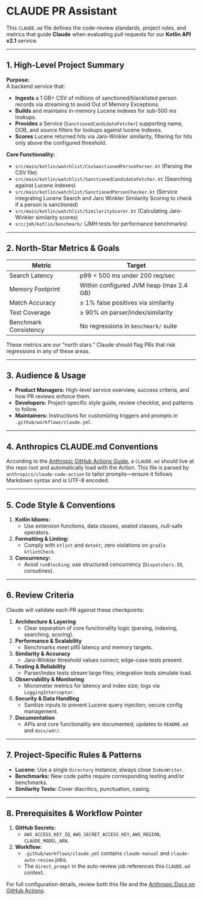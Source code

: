 # CLAUDE PR Assistant

This `CLAUDE.md` file defines the code-review standards, project rules, and metrics that guide **Claude** when evaluating pull requests for our **Kotlin API v2.1** service.

---

## 1. High-Level Project Summary

**Purpose:**  
A backend service that:
- **Ingests** a 1 GB+ CSV of millions of sanctioned/blacklisted person records via streaming to avoid Out of Memory Exceptions.
- **Builds** and maintains in-memory Lucene indexes for sub-500 ms lookups.
- **Provides** a Service (`SanctionedCandidateFetcher`) supporting name, DOB, and source filters for lookups against lucene Indexes.
- **Scores** Lucene returned hits via Jaro-Winkler similarity, filtering for hits only above the configured threshold.

**Core Functionality:**
- `src/main/kotlin/watchlist/CsvSanctionedPersonParser.kt` (Parsing the CSV file)
- `src/main/kotlin/watchlist/SanctionedCandidateFetcher.kt` (Searching against Lucene indexes)
- `src/main/kotlin/watchlist/SanctionedPersonChecker.kt` (Service integrating Lucene Search and Jaro Winkler Similarity Scoring to check if a person is sanctioned)
- `src/main/kotlin/watchlist/SimilarityScorer.kt` (Calculating Jaro-Winkler similarity scores)
- `src/jmh/kotlin/benchmark/` (JMH tests for performance benchmarks)

---

## 2. North-Star Metrics & Goals

| Metric                | Target                                  |
|-----------------------|-----------------------------------------|
| Search Latency        | p99 < 500 ms under 200 req/sec          |
| Memory Footprint      | Within configured JVM heap (max 2.4 GB) |
| Match Accuracy        | ≤ 1% false positives via similarity     |
| Test Coverage         | ≥ 90% on parser/index/similarity        |
| Benchmark Consistency | No regressions in `benchmark/` suite    |

These metrics are our “north stars.” Claude should flag PRs that risk regressions in any of these areas.

---

## 3. Audience & Usage

- **Product Managers:** High-level service overview, success criteria, and how PR reviews enforce them.
- **Developers:** Project-specific style guide, review checklist, and patterns to follow.
- **Maintainers:** Instructions for customizing triggers and prompts in `.github/workflows/claude.yml`.

---

## 4. Anthropics CLAUDE.md Conventions

According to the [Anthropic GitHub Actions Guide](https://docs.anthropic.com/en/docs/claude-code/github-actions), a `CLAUDE.md` should live at the repo root and automatically load with the Action.
This file is parsed by `anthropics/claude-code-action` to tailor prompts—ensure it follows Markdown syntax and is UTF-8 encoded.

---

## 5. Code Style & Conventions

1. **Kotlin Idioms:**
   - Use extension functions, data classes, sealed classes, null-safe operators.
2. **Formatting & Linting:**
   - Comply with `ktlint` and `detekt`; zero violations on `gradle ktlintCheck`.
3. **Concurrency:**
   - Avoid `runBlocking`; use structured concurrency (`Dispatchers.IO`, coroutines).

---

## 6. Review Criteria

Claude will validate each PR against these checkpoints:

1. **Architecture & Layering**
   - Clear separation of core functionality logic (parsing, indexing, searching, scoring).
2. **Performance & Scalability**
   - Benchmarks meet p95 latency and memory targets.
3. **Similarity & Accuracy**
   - Jaro-Winkler threshold values correct; edge-case tests present.
4. **Testing & Reliability**
   - Parser/index tests stream large files; integration tests simulate load.
5. **Observability & Monitoring**
   - Micrometer metrics for latency and index size; logs via `LoggingInterceptor`.
6. **Security & Data Handling**
   - Sanitize inputs to prevent Lucene query injection; secure config management.
7. **Documentation**
   - APIs and core functionality are documented; updates to `README.md` and `docs/adr/`.

---

## 7. Project-Specific Rules & Patterns

- **Lucene:** Use a single `Directory` instance; always close `IndexWriter`.
- **Benchmarks:** New code paths require corresponding testing and/or benchmarks.
- **Similarity Tests:** Cover diacritics, punctuation, casing.

---

## 8. Prerequisites & Workflow Pointer

1. **GitHub Secrets:**
   - `AWS_ACCESS_KEY_ID`, `AWS_SECRET_ACCESS_KEY`, `AWS_REGION`, `CLAUDE_MODEL_ARN`.
2. **Workflow:**
   - `.github/workflows/claude.yml` contains `claude-manual` and `claude-auto-review` jobs.
   - The `direct_prompt` in the auto-review job references this `CLAUDE.md` context.

For full configuration details, review both this file and the [Anthropic Docs on GitHub Actions](https://docs.anthropic.com/en/docs/claude-code/github-actions).
